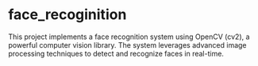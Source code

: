 # face_recoginition
This project implements a face recognition system using OpenCV (cv2), a powerful computer vision library. The system leverages advanced image processing techniques to detect and recognize faces in real-time.
